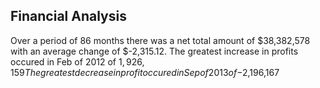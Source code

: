## Financial Analysis

Over a period of 86 months there was a net total amount of $38,382,578 with an average change of $-2,315.12. 
The greatest increase in profits occured in Feb of 2012 of $1,926,159
The greatest decrease in profit occured in Sep of 2013 of -$2,196,167
